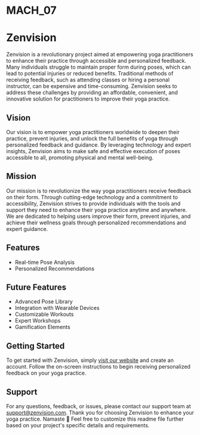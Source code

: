 # MACH_07
# Zenvision

Zenvision is a revolutionary project aimed at empowering yoga practitioners to enhance their practice through accessible and personalized feedback. Many individuals struggle to maintain proper form during poses, which can lead to potential injuries or reduced benefits. Traditional methods of receiving feedback, such as attending classes or hiring a personal instructor, can be expensive and time-consuming. Zenvision seeks to address these challenges by providing an affordable, convenient, and innovative solution for practitioners to improve their yoga practice.

## Vision

Our vision is to empower yoga practitioners worldwide to deepen their practice, prevent injuries, and unlock the full benefits of yoga through personalized feedback and guidance. By leveraging technology and expert insights, Zenvision aims to make safe and effective execution of poses accessible to all, promoting physical and mental well-being.

## Mission

Our mission is to revolutionize the way yoga practitioners receive feedback on their form. Through cutting-edge technology and a commitment to accessibility, Zenvision strives to provide individuals with the tools and support they need to enhance their yoga practice anytime and anywhere. We are dedicated to helping users improve their form, prevent injuries, and achieve their wellness goals through personalized recommendations and expert guidance.

## Features

- Real-time Pose Analysis
- Personalized Recommendations

## Future Features

- Advanced Pose Library
- Integration with Wearable Devices
- Customizable Workouts
- Expert Workshops
- Gamification Elements

## Getting Started

To get started with Zenvision, simply [visit our website](#) and create an account. Follow the on-screen instructions to begin receiving personalized feedback on your yoga practice.

## Support

For any questions, feedback, or issues, please contact our support team at [support@zenvision.com](mailto:support@zenvision.com).
Thank you for choosing Zenvision to enhance your yoga practice. Namaste 🙏
Feel free to customize this readme file further based on your project's specific details and requirements.

